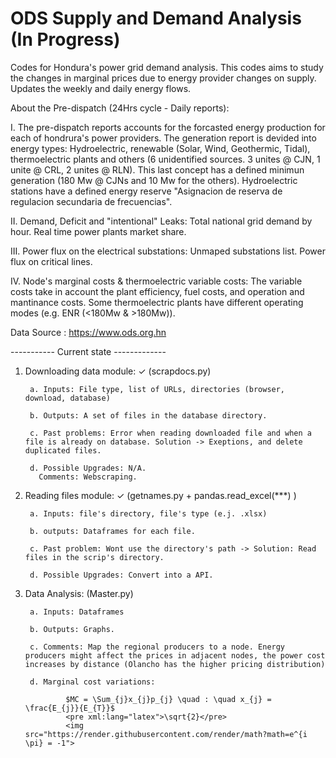# ODS Supply and Demand Analysis (In Progress)
Codes for Hondura's power grid demand analysis. This codes aims to study the changes in marginal prices due to energy provider changes on supply. Updates the weekly and daily energy flows.

About the Pre-dispatch (24Hrs cycle - Daily reports): 

I. The pre-dispatch reports accounts for the forcasted energy production for each of hondrura's power providers. The generation report is devided into energy types: Hydroelectric, renewable (Solar, Wind, Geothermic, Tidal), thermoelectric plants and others (6 unidentified sources. 3 unites @ CJN, 1 unite @ CRL, 2 unites @ RLN). This last concept has a defined minimun generation (180 Mw @ CJNs and 10 Mw for the others). Hydroelectric stations have a defined energy reserve "Asignacion de reserva de regulacion secundaria de frecuencias". 

II. Demand, Deficit and "intentional" Leaks: Total national grid demand by hour. Real time power plants market share.

III. Power flux on the electrical substations: Unmaped substations list. Power flux on critical lines.

IV. Node's marginal costs & thermoelectric variable costs: The variable costs take in account the plant efficiency, fuel costs, and operation and mantinance costs. Some thermoelectric plants have different operating modes (e.g. ENR (<180Mw & >180Mw)). 

Data Source : https://www.ods.org.hn


----------- Current state -------------

1. Downloading data module: ✓ (scrapdocs.py)

        a. Inputs: File type, list of URLs, directories (browser, download, database)

        b. Outputs: A set of files in the database directory.

        c. Past problems: Error when reading downloaded file and when a file is already on database. Solution -> Exeptions, and delete duplicated files.

        d. Possible Upgrades: N/A.
          Comments: Webscraping.


2. Reading files module: ✓ (getnames.py + pandas.read_excel(***) )

        a. Inputs: file's directory, file's type (e.j. .xlsx)

        b. outputs: Dataframes for each file.

        c. Past problem: Wont use the directory's path -> Solution: Read files in the scrip's directory.

        d. Possible Upgrades: Convert into a API.


3. Data Analysis: (Master.py)

        a. Inputs: Dataframes

        b. Outputs: Graphs.

        c. Comments: Map the regional producers to a node. Energy producers might affect the prices in adjacent nodes, the power cost increases by distance (Olancho has the higher pricing distribution)
        
        d. Marginal cost variations: 
                
                $MC = \Sum_{j}x_{j}p_{j} \quad : \quad x_{j} = \frac{E_{j}}{E_{T}}$
                <pre xml:lang="latex">\sqrt{2}</pre>
                <img src="https://render.githubusercontent.com/render/math?math=e^{i \pi} = -1">
                
        
